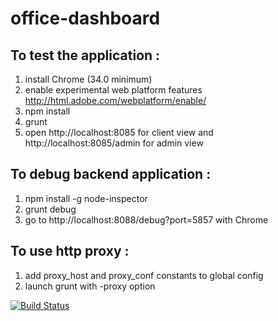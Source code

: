 office-dashboard
================

To test the application :
-------------------------
1. install Chrome (34.0 minimum)
2. enable experimental web platform features http://html.adobe.com/webplatform/enable/
2. npm install
3. grunt
4. open http://localhost:8085 for client view and http://localhost:8085/admin for admin view

To debug backend application :
------------------------------
1. npm install -g node-inspector
2. grunt debug
3. go to http://localhost:8088/debug?port=5857 with Chrome

To use http proxy :
-------------------
1. add proxy_host and proxy_conf constants to global config
2. launch grunt with -proxy option


[![Build Status](https://travis-ci.org/johanpoirier/office-dashboard.png?branch=master)](https://travis-ci.org/johanpoirier/office-dashboard.png?branch=master)
